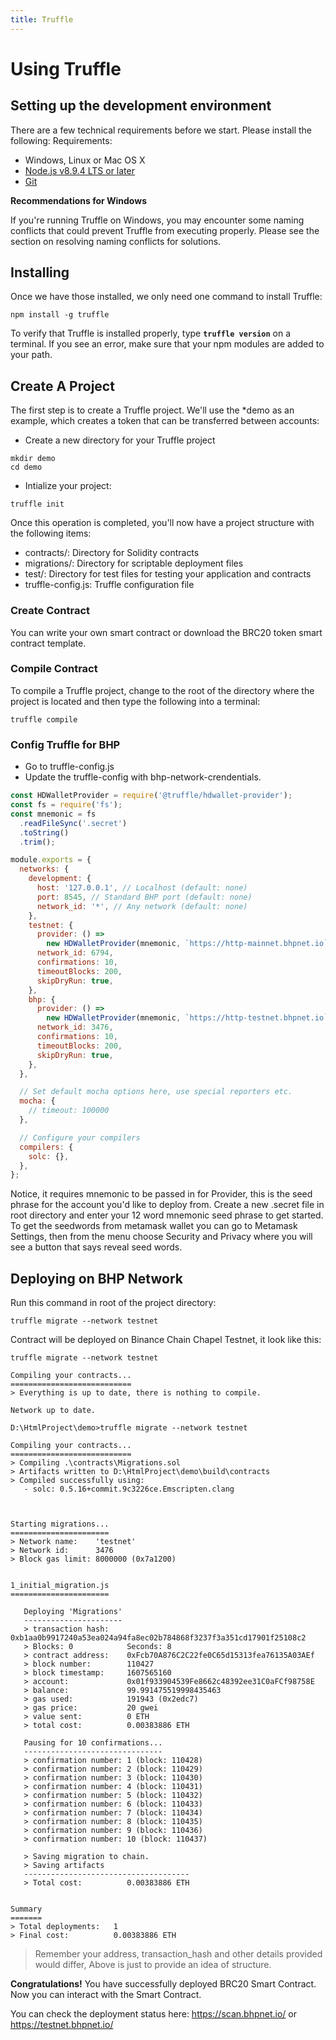 ```yaml
---
title: Truffle
---
```


# Using Truffle

## Setting up the development environment

There are a few technical requirements before we start. Please install the following:
Requirements:

- Windows, Linux or Mac OS X
- [Node.js v8.9.4 LTS or later](https://nodejs.org/en/)
- [Git](https://git-scm.com/)

**Recommendations for Windows**

If you're running Truffle on Windows, you may encounter some naming conflicts that could prevent Truffle from executing properly. Please see the section on resolving naming conflicts for solutions.

## Installing

Once we have those installed, we only need one command to install Truffle:

```
npm install -g truffle
```

To verify that Truffle is installed properly, type **`truffle version`** on a terminal. If you see an error, make sure that your npm modules are added to your path.

## Create A Project

The first step is to create a Truffle project. We'll use the \*demo as an example, which creates a token that can be transferred between accounts:

- Create a new directory for your Truffle project

```
mkdir demo
cd demo
```

- Intialize your project:

```
truffle init
```

Once this operation is completed, you'll now have a project structure with the following items:

- contracts/: Directory for Solidity contracts
- migrations/: Directory for scriptable deployment files
- test/: Directory for test files for testing your application and contracts
- truffle-config.js: Truffle configuration file

### Create Contract

You can write your own smart contract or download the BRC20 token smart contract template.

### Compile Contract

To compile a Truffle project, change to the root of the directory where the project is located and then type the following into a terminal:

```
truffle compile
```

### Config Truffle for BHP

- Go to truffle-config.js
- Update the truffle-config with bhp-network-crendentials.

```js
const HDWalletProvider = require('@truffle/hdwallet-provider');
const fs = require('fs');
const mnemonic = fs
  .readFileSync('.secret')
  .toString()
  .trim();

module.exports = {
  networks: {
    development: {
      host: '127.0.0.1', // Localhost (default: none)
      port: 8545, // Standard BHP port (default: none)
      network_id: '*', // Any network (default: none)
    },
    testnet: {
      provider: () =>
        new HDWalletProvider(mnemonic, `https://http-mainnet.bhpnet.io`),
      network_id: 6794,
      confirmations: 10,
      timeoutBlocks: 200,
      skipDryRun: true,
    },
    bhp: {
      provider: () =>
        new HDWalletProvider(mnemonic, `https://http-testnet.bhpnet.io`),
      network_id: 3476,
      confirmations: 10,
      timeoutBlocks: 200,
      skipDryRun: true,
    },
  },

  // Set default mocha options here, use special reporters etc.
  mocha: {
    // timeout: 100000
  },

  // Configure your compilers
  compilers: {
    solc: {},
  },
};
```

Notice, it requires mnemonic to be passed in for Provider, this is the seed phrase for the account you'd like to deploy from. Create a new .secret file in root directory and enter your 12 word mnemonic seed phrase to get started. To get the seedwords from metamask wallet you can go to Metamask Settings, then from the menu choose Security and Privacy where you will see a button that says reveal seed words.

## Deploying on BHP Network

Run this command in root of the project directory:

```commandline
truffle migrate --network testnet
```

Contract will be deployed on Binance Chain Chapel Testnet, it look like this:

```shell script
truffle migrate --network testnet

Compiling your contracts...
===========================
> Everything is up to date, there is nothing to compile.

Network up to date.

D:\HtmlProject\demo>truffle migrate --network testnet

Compiling your contracts...
===========================
> Compiling .\contracts\Migrations.sol
> Artifacts written to D:\HtmlProject\demo\build\contracts
> Compiled successfully using:
   - solc: 0.5.16+commit.9c3226ce.Emscripten.clang



Starting migrations...
======================
> Network name:    'testnet'
> Network id:      3476
> Block gas limit: 8000000 (0x7a1200)


1_initial_migration.js
======================

   Deploying 'Migrations'
   ----------------------
   > transaction hash:    0xb1aa0b9917240a53ea024a94fa8ec02b784868f3237f3a351cd17901f25108c2
   > Blocks: 0            Seconds: 8
   > contract address:    0xFcb70A876C2C22fe0C65d15313fea76135A03AEf
   > block number:        110427
   > block timestamp:     1607565160
   > account:             0x01f933904539Fe8662c48392ee31C0aFCf98758E
   > balance:             99.991475519998435463
   > gas used:            191943 (0x2edc7)
   > gas price:           20 gwei
   > value sent:          0 ETH
   > total cost:          0.00383886 ETH

   Pausing for 10 confirmations...
   -------------------------------
   > confirmation number: 1 (block: 110428)
   > confirmation number: 2 (block: 110429)
   > confirmation number: 3 (block: 110430)
   > confirmation number: 4 (block: 110431)
   > confirmation number: 5 (block: 110432)
   > confirmation number: 6 (block: 110433)
   > confirmation number: 7 (block: 110434)
   > confirmation number: 8 (block: 110435)
   > confirmation number: 9 (block: 110436)
   > confirmation number: 10 (block: 110437)

   > Saving migration to chain.
   > Saving artifacts
   -------------------------------------
   > Total cost:          0.00383886 ETH


Summary
=======
> Total deployments:   1
> Final cost:          0.00383886 ETH
```

> Remember your address, transaction_hash and other details provided would differ, Above is just to provide an idea of structure.

**Congratulations!** You have successfully deployed BRC20 Smart Contract. Now you can interact with the Smart Contract.

You can check the deployment status here: <https://scan.bhpnet.io/> or <https://testnet.bhpnet.io/>
